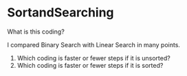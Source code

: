 # SortandSearching
 
What is this coding?

I compared Binary Search with Linear Search in many points.
1. Which coding is faster or fewer steps if it is unsorted?
2. Which coding is faster or fewer steps if it is sorted?
